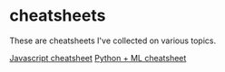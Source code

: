 # cheatsheets
These are cheatsheets I've collected on various topics.

[Javascript cheatsheet](js_cheatsheet.md)
[Python + ML cheatsheet](python_cheatsheet.md)
